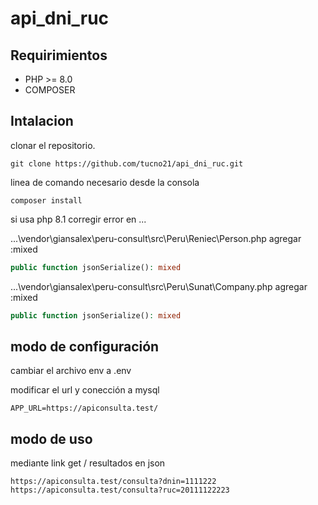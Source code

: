 # api_dni_ruc

## Requirimientos

- PHP >= 8.0
- COMPOSER

## Intalacion

clonar el repositorio.

```
git clone https://github.com/tucno21/api_dni_ruc.git
```

linea de comando necesario desde la consola

```
composer install
```

si usa php 8.1 corregir error en ...

...\vendor\giansalex\peru-consult\src\Peru\Reniec\Person.php
agregar :mixed

```php
public function jsonSerialize(): mixed
```

...\vendor\giansalex\peru-consult\src\Peru\Sunat\Company.php
agregar :mixed

```php
public function jsonSerialize(): mixed
```

## modo de configuración

cambiar el archivo env a .env

modificar el url y conección a mysql

```
APP_URL=https://apiconsulta.test/
```

## modo de uso

mediante link get / resultados en json

```
https://apiconsulta.test/consulta?dnin=1111222
https://apiconsulta.test/consulta?ruc=20111122223
```
